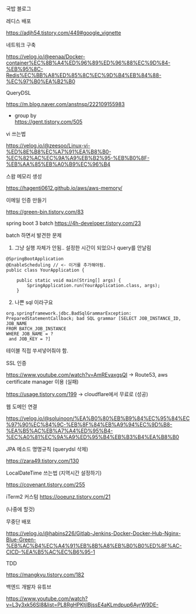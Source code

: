 국밥 블로그

레디스 배포

https://adjh54.tistory.com/449#google_vignette

네트워크 구축

https://velog.io/@eenaa/Docker-container%EC%8B%A4%ED%96%89%ED%96%88%EC%9D%84-%EB%95%8C-Redis%EC%BB%A8%ED%85%8C%EC%9D%B4%EB%84%88-%EC%97%B0%EA%B2%B0

QueryDSL

https://m.blog.naver.com/anstnsp/222109155983

  - group by  
  https://gent.tistory.com/505

vi 쓰는법

https://velog.io/@zeesoo/Linux-vi-%ED%8E%B8%EC%A7%91%EA%B8%B0-%EC%82%AC%EC%9A%A9%EB%B2%95-%EB%B0%8F-%EB%AA%85%EB%A0%B9%EC%96%B4

스왑 메모리 생성

https://hagenti0612.github.io/aws/aws-memory/

이메일 인증 만들기

https://green-bin.tistory.com/83

spring boot 3 batch
https://4h-developer.tistory.com/23

batch 하면서 발견한 문제 
1. 그냥 실행 자체가 안됨.. 설정한 시간이 되었으나 query를 안날림
```
@SpringBootApplication
@EnableScheduling // <- 이거를 추가해야됨.
public class YourApplication {

    public static void main(String[] args) {
        SpringApplication.run(YourApplication.class, args);
    }
```

2. 나쁜 sql 이라구요
```
org.springframework.jdbc.BadSqlGrammarException: PreparedStatementCallback; bad SQL grammar [SELECT JOB_INSTANCE_ID, JOB_NAME
FROM BATCH_JOB_INSTANCE
WHERE JOB_NAME = ?
 and JOB_KEY = ?]
```
테이블 직접 쑤셔넣어줘야 함.

SSL 인증

https://www.youtube.com/watch?v=AmREvaxgsQI -> Route53, aws certificate manager 이용 (실패)

https://usage.tistory.com/199 -> cloudflare에서 무료로 (성공)

웹 도메인 연결

https://velog.io/@soluinoon/%EA%B0%80%EB%B9%84%EC%95%84%EC%97%90%EC%84%9C-%EB%8F%84%EB%A9%94%EC%9D%B8-%EA%B5%AC%EB%A7%A4%ED%95%B4-%EC%A0%81%EC%9A%A9%ED%95%B4%EB%B3%B4%EA%B8%B0 

JPA 메소드 명명규칙 (querydsl 삭제)

https://zara49.tistory.com/130

LocalDateTime 쓰는법 (지역시간 설정하기)

https://covenant.tistory.com/255

iTerm2 커스텀
https://ooeunz.tistory.com/21

(나중에 할것)

무중단 배포

https://velog.io/@habins226/Gitlab-Jenkins-Docker-Docker-Hub-Nginx-Blue-Green-%EB%AC%B4%EC%A4%91%EB%8B%A8%EB%B0%B0%ED%8F%AC-CICD-%EA%B5%AC%EC%B6%95-1

TDD

https://mangkyu.tistory.com/182

백엔드 개발자 유튜브

https://www.youtube.com/watch?v=L3y3xk56SI8&list=PL8RgHPKtjlBjssE4aKLmdpup6AyrW9DE-


